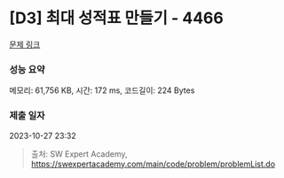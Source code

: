 # [D3] 최대 성적표 만들기 - 4466 

[문제 링크](https://swexpertacademy.com/main/code/problem/problemDetail.do?contestProbId=AWOUfCJ6qVMDFAWg) 

### 성능 요약

메모리: 61,756 KB, 시간: 172 ms, 코드길이: 224 Bytes

### 제출 일자

2023-10-27 23:32



> 출처: SW Expert Academy, https://swexpertacademy.com/main/code/problem/problemList.do
